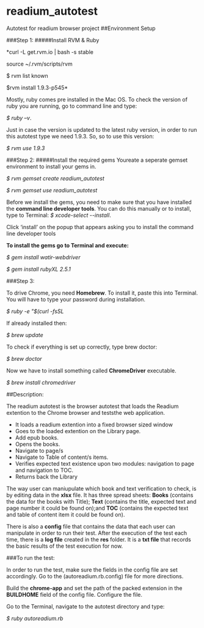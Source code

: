 readium_autotest
================

Autotest for readium browser project
##Environment Setup
###Step 1:#####Install RVM & Ruby *curl -L get.rvm.io | bash -s stable

source ~/.rvm/scripts/rvm
$ rvm list known
$rvm install 1.9.3-p545*Mostly, ruby comes pre installed in the Mac OS. To check the version of ruby you are running, go to command line and type:
 *$ ruby –v*. 
Just in case the version is updated to the latest ruby version, in order to run this autotest type we need 1.9.3. So, so to use this version: 
*$ rvm use 1.9.3*
###Step 2:#####Install the required gems
Youreate a seperate gemset environment to install your gems in. 

*$ rvm gemset create readium_autotest*

*$ rvm gemset use readium_autotest*Before we install the gems, you need to make sure that you have installed the **command line developer tools**. You can do this manually or to install, type to Terminal:
*$ xcode-select --install*. 
Click ‘install’ on the popup that appears asking you to install the command line developer tools**To install the gems go to Terminal and execute:** 
*$ gem install watir-webdriver**$ gem install rubyXL 2.5.1*<!--*$ gem install zip 2.0.2*
-->###Step 3: 
To drive Chrome, you need **Homebrew**. To install it, paste this into Terminal. You will have to type your password during installation.*$ ruby -e "$(curl -fsSL*
If already installed then: 
*$ brew update*To check if everything is set up correctly, type brew doctor:
*$ brew doctor*Now we have to install something called **ChromeDriver** executable. 
*$ brew install chromedriver*##Description:The readium autotest is the browser autotest that loads the Readium extention to the Chrome browser and teststhe web application.
 * It loads a readium extention into a fixed browser sized window* Goes to the loaded extention on the Library page.* Add epub books. * Opens the books.* Navigate to page/s* Navigate to Table of content/s items.* Verifies expected text existence upon two modules: navigation to page and navigation to TOC.* Returns back the LibraryThe way user can maniupulate which book and text verification to check, is by editing data in the **xlsx** file.  It has three spread sheets: **Books** (contains the data for the books with Title); **Text** (contains the title, expected text and page number it could be found on);and  **TOC** (contains the expected text and table of content item it could be found on). There is also a **config** file that contains the data that each user can manipulate in order to run their test.After the execution of the test each time, there is a **log file** created in the **res** folder. It is a **txt file** that records the basic results of the test execution for now. ###To run the test:
In order to run the test, make sure the fields in the config file are set accordingly. Go to the (autoreadium.rb.config) file for more directions. 

Build the **chrome-app** and set the path of the packed extension in the **BUILDHOME** field of the config file.  Configure the file. 
Go to the Terminal, navigate to the autotest directory and type: 
*$ ruby autoreadium.rb*
